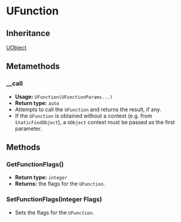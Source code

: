 # UFunction

## Inheritance
[UObject](./uobject.md)

## Metamethods

### __call
- **Usage:** `UFunction(UFunctionParams...)`
- **Return type:** `auto`
- Attempts to call the `UFunction` and returns the result, if any.
- If the `UFunction` is obtained without a context (e.g. from `StaticFindObject`), a `UObject` context must be passed as the first parameter.

## Methods

### GetFunctionFlags()

- **Return type:** `integer`
- **Returns:** the flags for the `UFunction`.

### SetFunctionFlags(integer Flags)
- Sets the flags for the `UFunction`.
